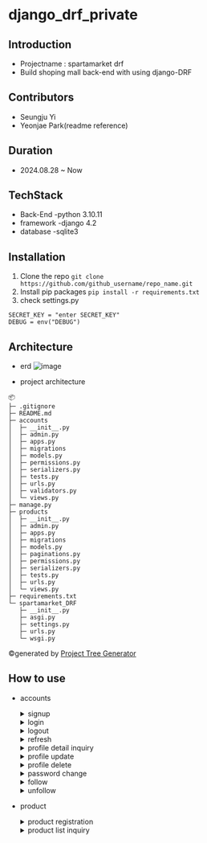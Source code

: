 # django_drf_private

## Introduction
- Projectname : spartamarket drf
- Build shoping mall back-end with using django-DRF
 
## Contributors
- Seungju Yi
- Yeonjae Park(readme reference)

## Duration
- 2024.08.28 ~ Now

## TechStack
- Back-End
  -python 3.10.11
- framework
  -django 4.2
- database
  -sqlite3

## Installation
1. Clone the repo
```git clone https://github.com/github_username/repo_name.git```
2. Install pip packages
```pip install -r requirements.txt```
3. check settings.py
```
SECRET_KEY = "enter SECRET_KEY"
DEBUG = env("DEBUG")
```

## Architecture
- erd
![image](./images/erd.png)

- project architecture
```
📦 
├─ .gitignore
├─ README.md
├─ accounts
│  ├─ __init__.py
│  ├─ admin.py
│  ├─ apps.py
│  ├─ migrations
│  ├─ models.py
│  ├─ permissions.py
│  ├─ serializers.py
│  ├─ tests.py
│  ├─ urls.py
│  ├─ validators.py
│  └─ views.py
├─ manage.py
├─ products
│  ├─ __init__.py
│  ├─ admin.py
│  ├─ apps.py
│  ├─ migrations
│  ├─ models.py
│  ├─ paginations.py
│  ├─ permissions.py
│  ├─ serializers.py
│  ├─ tests.py
│  ├─ urls.py
│  └─ views.py
├─ requirements.txt
└─ spartamarket_DRF
   ├─ __init__.py
   ├─ asgi.py
   ├─ settings.py
   ├─ urls.py
   └─ wsgi.py
```
©generated by [Project Tree Generator](https://woochanleee.github.io/project-tree-generator)


## How to use
- accounts
  <details>
    <summary>signup</summary>
    <div markdown="1">

    - endpoint : api/accounts/
    - method : POST
    - input in body
      - Required: username, password, email, name, nickname, birthday
      - Optional: sex(choice: M, W, N(default)), introduce
    - access
      - Over 15 years old can signup

    case1: signup_sucess
    ![image](./images/accounts_signup_sucess.png)
    
    case2: username validation fail
    ![image](./images/accounts_signup_username_fail.png)

    case3: email validation fail
    ![image](./images/accounts_signup_email_fail.png)

    case4: birthday validation fail
    ![image](./images/accounts_signup_birthday_fail.png)

    </div>
  </details>
  

  <details>
    <summary>login</summary>
    <div markdown="1">

    - endpoint : api/accounts/login/
    - method : POST
    - input in body
      - Required: password

  ![image](./images/accounts_login.png)
    </div>
  </details>
  

  <details>
    <summary>logout</summary>
    <div markdown="1">

    - Endpoint : api/accounts/logout/
    - method : POST
    - input in header
      - Required: access_token
    - input in body
      - Required: No need

  ![image](./images/accounts_logout.png)

    </div>
  </details>
  

  <details>
    <summary>refresh</summary>
    <div markdown="1">

    - Endpoint : api/accounts/refresh/
    - method : POST
    - input in header
      - Required: access_token
    - input in body
      - Required: refresh(it means refresh_token)

  ![image](./images/accounts_refresh.png)
      
    </div>
  </details>


  <details>
    <summary>profile detail inquiry</summary>
    <div markdown="1">

    - Endpoint : api/accounts/profile/&#60;str:username>/
    - method : GET
    - input in header
      - Required: access_token
    - input in body
      - Required: No need

  case1:
  ![image](./images/account_profile_detail.png)

      
    </div>
  </details>


  <details>
    <summary>profile update</summary>
    <div markdown="1">

    - Endpoint : api/accounts/profile/&#60;str:username>/
    - method : PUT
    - input in header
      - Required: access_token
    - input in body
      - Optional: email, name, nickname, birthday, sex(choice:M, W, N(default)), introduce 
    - access
      - Owner only


  case1: Not owner
  ![image](./images/account_profile_update_url_fail.png)

  case2: validation fail
  ![image](./images/account_profile_update_fail_1.png)

  case3: sucess
  ![image](./images/account_profile_update_sucess.png)
      
    </div>
  </details>


  <details>
    <summary>profile delete</summary>
    <div markdown="1">

    - Endpoint : api/accounts/profile/
    - method : DELETE
    - input in header
      - Required: access_token
    - input in body
      - Required: password, refresh(means refresh_token)
    - access
      - Owner only

  case1:
  ![image](..png)

  case2: 
  ![image](..png)
      
    </div>
  </details>


  <details>
    <summary>password change</summary>
    <div markdown="1">

    - Endpoint : api/accounts/password/
    - method : PUT
    - input in header
      - Required: access_token
    - input in body
      - Required: old_password, password1, password2 (password1 and password2 mean new password you want to set)
    - access
      - Owner only

  case1: new password validation fail1
  ![image](./images/account_change_password_fail_1.png)

  case2: new password validation fail2
  ![image](./images/account_change_password_fail_2.png)

  case3: old password validation fail
  ![image](./images/account_change_password_fail_3.png)

  case4: sucess
  ![image](./images/account_change_password_sucess.png)
      
    </div>
  </details>


  <details>
    <summary>follow</summary>
    <div markdown="1">

    - Endpoint : api/accounts/follow/<str:username>/
    - method : POST
    - input in header
      - Required: access_token
    - input in body
      - Required: No need
    - access
      - Owner only

  case1: already followed
  ![image](./images/follow_fail1.png)

  case2: can't follow self
  ![image](./images/follow_fail2.png)

  case3: sucess
  ![image](./images/follow_sucess.png)
      
    </div>
  </details>


  <details>
    <summary>unfollow</summary>
    <div markdown="1">

    - Endpoint : api/accounts/follow/<str:username>/
    - method : DELETE
    - input in header
      - Required: access_token
    - input in body
      - Required: No need
    - access
      - Owner only

  case1: didn't follow
  ![image](./images/unfollow_fail2.png)

  case2: can't unfollow self
  ![image](./images/unfollow_fail1.png)

  case3: sucess
  ![image](./images/unfollow_sucess.png)
      
    </div>
  </details>


- product

  <details>
    <summary>product registration</summary>
    <div markdown="1">

    - endpoint : api/products/
    - method : POST
    - input in header
      - Required: access_token
    - input in body
      - Required: title, content
      - Optional: image

    ![image](.)

    </div>
  </details>


  <details>
    <summary>product list inquiry</summary>
    <div markdown="1">

    - endpoint : api/products/
    - method : GET
    - input in header
      - Required: No need
    - input in body
      - Required: No need

    case1: 
    ![image](.)

    case2: 
    ![image](.)

    -additional features
      <details>
        <summary>pagenation</summary>
        <div markdown="1">

        - There are 10 products on one page, and the page number is entered through query string. ex -> end of url add "?page=2"
        
        ![image](.)

        </div>
      </details>


      <details>
        <summary>filtering</summary>
        <div markdown="1">

        - It can be filtered by title, content, and the search term is passed through query string

        ![image](.)

        </div>
      </details>
    </div>
  </details>
  

  <details>
    <summary>product detail inquiry</summary>
    <div markdown="1">

    - endpoint : /api/products/&#60;int:productID>
    - method : GET
    - input in header
      - Required: access_token
    - input in body
      - Required: No need

    ![image](.)

    </div>
  </details>


  <details>
    <summary>product update</summary>
    <div markdown="1">

    - endpoint : /api/products/&#60;int:productID>
    - method : PUT
    - input in header
      - Required: access_token
    - input in body
      - Required: title, content
      - Optional: image, tags
    - access
      - Owner only

    ![image](.)

    </div>
  </details>


  <details>
    <summary>product delete</summary>
    <div markdown="1">

    - endpoint : /api/products/&#60;int:productID>
    - method : PUT
    - input in header
      - Required: access_token
    - input in body
      - Required: No need
    - access
      - Owner only

    case1:
    ![image](.)

    case2:
    ![image](.)

    </div>
  </details>